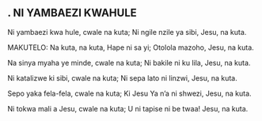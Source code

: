 ## . NI YAMBAEZI KWAHULE

Ni yambaezi kwa hule, cwale na kuta;
Ni ngile nzile ya sibi, Jesu, na kuta.

MAKUTELO:
Na kuta, na kuta, Hape ni sa yi;
Otolola mazoho, Jesu, na kuta.


Na sinya myaha ye minde, cwale na kuta;
Ni bakile ni ku lila, Jesu, na kuta.


Ni katalizwe ki sibi, cwale na kuta;
Ni sepa lato ni linzwi, Jesu, na kuta.


Sepo yaka fela-fela, cwale na kuta;
Ki Jesu Ya n’a ni shwezi, Jesu, na kuta.


Ni tokwa mali a Jesu, cwale na kuta;
U ni tapise ni be twaa! Jesu, na kuta.

